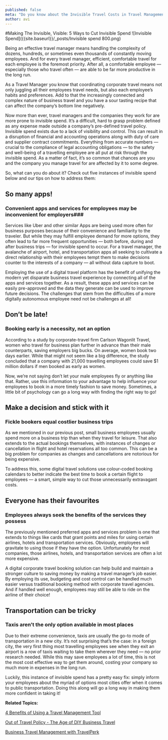```yaml
---
published: false
meta: "Do you know about the Invisible Travel Costs in Travel Management? Learn where unexpected corporate travel costs ocurre and 5 ways to reduce them."
author: avi
---
```

#Making The Invisible, Visible: 5 Ways to Cut Invisible Spend
![Invisible Spend]({{site.baseurl}}/_posts/Invisible spend 800.png)


Being an effective travel manager means handling the complexity of dozens, hundreds, or sometimes even thousands of constantly moving employees. And for every travel manager, efficient, comfortable travel for each employee is the foremost priority. After all, a comfortable employee — especially those who travel often — are able to be far more productive in the long run.  

As a Travel Manager you know that coordinating corporate travel means not only juggling all their employees travel needs, but also each employee’s habits and preferences. Add to that the increasingly connected and complex nature of business travel and you have a sour tasting recipe that can affect the company’s bottom line negatively.

Now more than ever, travel managers and the companies they work for are more prone to invisible spend. It’s a difficult, hard to grasp problem defined as any expense made outside a company’s pre-defined travel policy. Invisible spend exists due to a lack of visibility and control. This can result in a disruption of financial and accounting operations along with duty of care and supplier contract commitments. Everything from accurate numbers — crucial to the compliance of legal accounting obligations — to the safety and well-being of a travelling employee are all put at risk through the invisible spend. As a matter of fact, it’s so common that chances are you and the company you manage travel for are affected by it to some degree. 

So, what can you do about it? Check out five instances of invisible spend below and our tips on how to address them:


## So many apps!
### Convenient apps and services for employees may be inconvenient for employers###


Services like Uber and other similar Apps are being used more often for business purposes because of their convenience and familiarity to the traveler. But while they may fulfill employee demand for more options, they often lead to far more frequent opportunities — both before, during and after business trips — for invisible spend to occur. For a travel manager, the avalanche of airport, hotel, and transportation apps all seeking to cultivate a direct relationship with their employees tempt them to make decisions counter to the interests of a company — all without data capture to boot. 

Employing the use of a digital travel platform has the benefit of unifying the modern yet disparate business travel experience by connecting all of the apps and services together. As a result, these apps and services can be easily pre-approved and the data they generate can be used to improve future decisions. The challenges that stem from the difficulties of a more digitally autonomous employee need not be challenges at all! 


## Don’t be late!
### Booking early is a necessity, not an option


According to a study by corporate-travel firm Carlson Wagonlit Travel, women who travel for business plan further in advance than their male counterparts, saving employers big bucks. On average, women book two days earlier. While that might not seem like a big difference, the study concluded that a company with 21,000 travelling employees could save $1 million dollars if men booked as early as women. 

Now, we’re not saying don’t let your male employees fly or anything like that. Rather, use this information to your advantage to help influence your employees to book in a more timely fashion to save money. Sometimes, a little bit of psychology can go a long way with finding the right way to go! 


## Make a decision and stick with it
### Fickle bookers equal costlier business trips
 
 
As we mentioned in our previous post, small business employees usually spend more on a business trip than when they travel for leisure. That also extends to the actual bookings themselves, with instances of changes or cancellation in flight and hotel reservations all too common. This can be a big problem for companies as changes and cancellations are notorious for being expensive.

To address this, some digital travel solutions use colour-coded booking calendars to better indicate the best time to book a certain flight to employees — a smart, simple way to cut those unnecessarily extravagant costs.


## Everyone has their favourites
### Employees always seek the benefits of the services they possess


The previously mentioned preferred apps and services problem is one that extends to things like cards that grant points and miles for using certain airlines, hotels and transportation services. Obviously, employees will gravitate to using those if they have the option. Unfortunately for most companies, those airlines, hotels, and transportation services are often a lot more expensive. 

A digital corporate travel booking solution can help build and maintain a stronger culture to saving money by making a travel manager’s job easier. By employing its use, budgeting and cost control can be handled much easier versus traditional booking method with corporate travel agencies. And if handled well enough, employees may still be able to ride on the airline of their choice! 


## Transportation can be tricky
### Taxis aren’t the only option available in most places
Due to their extreme convenience, taxis are usually the go-to mode of transportation in a new city. It’s not surprising that’s the case: in a foreign city, the very first thing most travelling employees see when they exit an airport is a row of taxis waiting to take them wherever they need — no prior research needed. While this may save employees a lot of time, this is not the most cost effective way to get them around, costing your company so much more in expenses in the long run. 

Luckily, this instance of invisible spend has a pretty easy fix: simply inform your employees about the myriad of options most cities offer when it comes to public transportation. Doing this along will go a long way in making them more confident in taking it! 


**Related Topics:**

[4 Benefits of Using a Travel Management Tool](http://travelperk.com/blog/4-benefits-to-using-a-travel-management-tool/)

[Out of Travel Policy - The Age of DIY Business Travel](http://travelperk.com/blog/the-age-of-diy-business-travel/)

[Business Travel Management with TravelPerk](www.travelperk.com)
